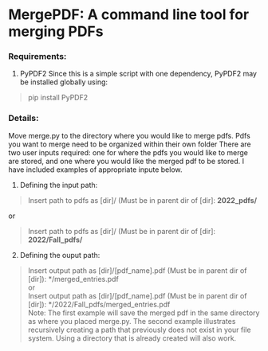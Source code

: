 # MergePDF: A command line tool for merging PDFs

### Requirements:
1. PyPDF2
Since this is a simple script with one dependency, PyPDF2 may be installed globally using:
> pip install PyPDF2

### Details:
Move merge.py to the directory where you would like to merge pdfs. 
Pdfs you want to merge need to be organized within their own folder
There are two user inputs required: one for where the pdfs you would like to merge are stored, and one where you would like the merged pdf to be stored. I have included examples of appropriate inpute below.
1. Defining the input path:
> Insert path to pdfs as [dir]/ (Must be in parent dir of [dir]: **2022_pdfs/**   

or 

> Insert path to pdfs as [dir]/ (Must be in parent dir of [dir]: **2022/Fall_pdfs/**  


2. Defining the ouput path: 
> Insert output path as [dir]/[pdf_name].pdf (Must be in parent dir of [dir]): */merged_entries.pdf  
or   
> Insert output path as [dir]/[pdf_name].pdf (Must be in parent dir of [dir]): */2022/Fall_pdfs/merged_entries.pdf    
Note: The first example will save the merged pdf in the same directory as where you placed merge.py. The second example illustrates recursively creating a path that previously does not exist in your file system. Using a directory that is already created will also work. 

